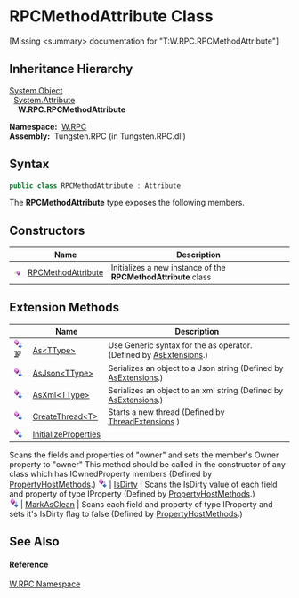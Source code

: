 RPCMethodAttribute Class
========================
  
[Missing &lt;summary> documentation for "T:W.RPC.RPCMethodAttribute"]



Inheritance Hierarchy
---------------------
[System.Object][1]  
  [System.Attribute][2]  
    **W.RPC.RPCMethodAttribute**  

  **Namespace:**  [W.RPC][3]  
  **Assembly:**  Tungsten.RPC (in Tungsten.RPC.dll)

Syntax
------

```csharp
public class RPCMethodAttribute : Attribute
```

The **RPCMethodAttribute** type exposes the following members.


Constructors
------------

                 | Name                    | Description                                                    
---------------- | ----------------------- | -------------------------------------------------------------- 
![Public method] | [RPCMethodAttribute][4] | Initializes a new instance of the **RPCMethodAttribute** class 


Extension Methods
-----------------

                                          | Name                       | Description                                                                                                                                                                                                                      
----------------------------------------- | -------------------------- | -------------------------------------------------------------------------------------------------------------------------------------------------------------------------------------------------------------------------------- 
![Public Extension Method]![Code example] | [As&lt;TType>][5]          | Use Generic syntax for the as operator. (Defined by [AsExtensions][6].)                                                                                                                                                          
![Public Extension Method]                | [AsJson&lt;TType>][7]      | Serializes an object to a Json string (Defined by [AsExtensions][6].)                                                                                                                                                            
![Public Extension Method]                | [AsXml&lt;TType>][8]       | Serializes an object to an xml string (Defined by [AsExtensions][6].)                                                                                                                                                            
![Public Extension Method]                | [CreateThread&lt;T>][9]    | Starts a new thread (Defined by [ThreadExtensions][10].)                                                                                                                                                                         
![Public Extension Method]                | [InitializeProperties][11] | 
Scans the fields and properties of "owner" and sets the member's Owner property to "owner" This method should be called in the constructor of any class which has IOwnedProperty members
 (Defined by [PropertyHostMethods][12].) 
![Public Extension Method]                | [IsDirty][13]              | 
Scans the IsDirty value of each field and property of type IProperty
 (Defined by [PropertyHostMethods][12].)                                                                                                                 
![Public Extension Method]                | [MarkAsClean][14]          | 
Scans each field and property of type IProperty and sets it's IsDirty flag to false
 (Defined by [PropertyHostMethods][12].)                                                                                                  


See Also
--------

#### Reference
[W.RPC Namespace][3]  

[1]: http://msdn.microsoft.com/en-us/library/e5kfa45b
[2]: http://msdn.microsoft.com/en-us/library/e8kc3626
[3]: ../README.md
[4]: _ctor.md
[5]: ../../W/AsExtensions/As__1.md
[6]: ../../W/AsExtensions/README.md
[7]: ../../W/AsExtensions/AsJson__1.md
[8]: ../../W/AsExtensions/AsXml__1.md
[9]: ../../W.Threading/ThreadExtensions/CreateThread__1.md
[10]: ../../W.Threading/ThreadExtensions/README.md
[11]: ../../W/PropertyHostMethods/InitializeProperties.md
[12]: ../../W/PropertyHostMethods/README.md
[13]: ../../W/PropertyHostMethods/IsDirty.md
[14]: ../../W/PropertyHostMethods/MarkAsClean.md
[15]: ../../_icons/Help.png
[Public method]: ../../_icons/pubmethod.gif "Public method"
[Public Extension Method]: ../../_icons/pubextension.gif "Public Extension Method"
[Code example]: ../../_icons/CodeExample.png "Code example"